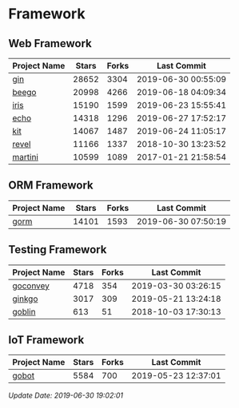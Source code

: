 # Framework

## Web Framework

| Project Name | Stars | Forks | Last Commit |
| ------------ | ----- | ----- | ----------- |
| [gin](https://github.com/gin-gonic/gin) | 28652 | 3304 | 2019-06-30 00:55:09 |
| [beego](https://github.com/astaxie/beego) | 20998 | 4266 | 2019-06-18 04:09:34 |
| [iris](https://github.com/kataras/iris) | 15190 | 1599 | 2019-06-23 15:55:41 |
| [echo](https://github.com/labstack/echo) | 14318 | 1296 | 2019-06-27 17:52:17 |
| [kit](https://github.com/go-kit/kit) | 14067 | 1487 | 2019-06-24 11:05:17 |
| [revel](https://github.com/revel/revel) | 11166 | 1337 | 2018-10-30 13:23:52 |
| [martini](https://github.com/go-martini/martini) | 10599 | 1089 | 2017-01-21 21:58:54 |

## ORM Framework

| Project Name | Stars | Forks | Last Commit |
| ------------ | ----- | ----- | ----------- |
| [gorm](https://github.com/jinzhu/gorm) | 14101 | 1593 | 2019-06-30 07:50:19 |

## Testing Framework

| Project Name | Stars | Forks | Last Commit |
| ------------ | ----- | ----- | ----------- |
| [goconvey](https://github.com/smartystreets/goconvey) | 4718 | 354 | 2019-03-30 03:26:15 |
| [ginkgo](https://github.com/onsi/ginkgo) | 3017 | 309 | 2019-05-21 13:24:18 |
| [goblin](https://github.com/franela/goblin) | 613 | 51 | 2018-10-03 17:30:13 |

## IoT Framework

| Project Name | Stars | Forks | Last Commit |
| ------------ | ----- | ----- | ----------- |
| [gobot](https://github.com/hybridgroup/gobot) | 5584 | 700 | 2019-05-23 12:37:01 |

*Update Date: 2019-06-30 19:02:01*